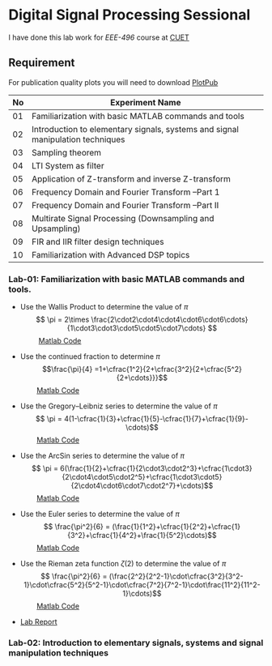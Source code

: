 # Digital Signal Processing Sessional

I have done this lab work for _EEE-496_ course at [CUET](https://www.cuet.ac.bd/)

## Requirement

For publication quality plots you will need to download [PlotPub](https://github.com/masumhabib/PlotPub)

|No|Experiment Name|
|----|----------------------------------|
|01|Familiarization with basic MATLAB commands and tools|
|02|Introduction to elementary signals, systems and  signal manipulation  techniques|
|03|Sampling theorem|
|04|LTI System as filter|
|05|Application of Z-transform and inverse Z-transform|
|06|Frequency Domain and Fourier Transform –Part 1|
|07|Frequency Domain and Fourier Transform –Part II|
|08|Multirate Signal Processing (Downsampling and Upsampling)|
|09|FIR and IIR filter design techniques|
|10|Familiarization with  Advanced DSP topics|

### Lab-01: Familiarization with basic MATLAB commands and tools.

* Use the Wallis Product to determine the value of $\pi$
$$ \pi = 2\times \frac{2\cdot2\cdot4\cdot4\cdot6\cdot6\cdots}{1\cdot3\cdot3\cdot5\cdot5\cdot7\cdots} $$
$\qquad$ [Matlab Code](https://github.com/sayedul79/dsp-matlab/blob/main/lab_01_pi_from_wallis.m)

* Use the continued fraction to determine $\pi$
$$\frac{\pi}{4} =1+\cfrac{1^2}{2+\cfrac{3^2}{2+\cfrac{5^2}{2+\cdots}}}$$
$\qquad$[Matlab Code](https://github.com/sayedul79/dsp-matlab/blob/main/lab_01_pi_from_continued_fraction.m)

* Use the Gregory–Leibniz series to determine the value of $\pi$
$$ \pi = 4(1-\cfrac{1}{3}+\cfrac{1}{5}-\cfrac{1}{7}+\cfrac{1}{9}-\cdots)$$
$\qquad$[Matlab Code](https://github.com/sayedul79/dsp-matlab/blob/main/lab_01_pi_from_GregoryLeibniz.m)

* Use the ArcSin series to determine the value of $\pi$
$$ \pi = 6(\frac{1}{2}+\cfrac{1}{2\cdot3\cdot2^3}+\cfrac{1\cdot3}{2\cdot4\cdot5\cdot2^5}+\cfrac{1\cdot3\cdot5}{2\cdot4\cdot6\cdot7\cdot2^7}+\cdots)$$
$\qquad$[Matlab Code](https://github.com/sayedul79/dsp-matlab/blob/main/lab_01_pi_from_ArcSin.m)

* Use the Euler series to determine the value of $\pi$
$$ \frac{\pi^2}{6} = (\frac{1}{1^2}+\cfrac{1}{2^2}+\cfrac{1}{3^2}+\cfrac{1}{4^2}+\frac{1}{5^2}\cdots)$$
$\qquad$[Matlab Code](https://github.com/sayedul79/dsp-matlab/blob/main/lab_01_pi_from_LeonardEuler.m)

* Use the Rieman zeta function $\zeta(2)$ to determine the value of $\pi$
$$ \frac{\pi^2}{6} = (\frac{2^2}{2^2-1}\cdot\cfrac{3^2}{3^2-1}\cdot\cfrac{5^2}{5^2-1}\cdot\cfrac{7^2}{7^2-1}\cdot\frac{11^2}{11^2-1}\cdots)$$
$\qquad$[Matlab Code](https://github.com/sayedul79/dsp-matlab/blob/main/lab_01_pi_from_zeta_function.m)

* [Lab Report](https://github.com/sayedul79/dsp-matlab/blob/main/lab-report/lab01-EEE-496.pdf)

### Lab-02: Introduction to elementary signals, systems and  signal manipulation  techniques
